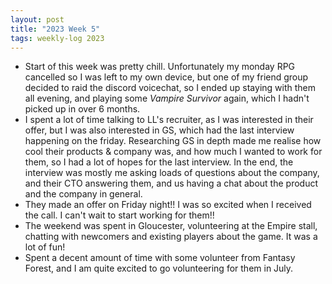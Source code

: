 ```yaml
---
layout: post
title: "2023 Week 5"
tags: weekly-log 2023
---
```


- Start of this week was pretty chill. Unfortunately my monday RPG cancelled so I was left to my own device, but one of my friend group decided to raid the discord voicechat, so I ended up staying with them all evening, and playing some *Vampire Survivor* again, which I hadn't picked up in over 6 months.
- I spent a lot of time talking to LL's recruiter, as I was interested in their offer, but I was also interested in GS, which had the last interview happening on the friday.
Researching GS in depth made me realise how cool their products & company was, and how much I wanted to work for them, so I had a lot of hopes for the last interview. In the end, the interview was mostly me asking loads of questions about the company, and their CTO answering them, and us having a chat about the product and the company in general.
- They made an offer on Friday night!! I was so excited when I received the call. I can't wait to start working for them!!
- The weekend was spent in Gloucester, volunteering at the Empire stall, chatting with newcomers and existing players about the game. It was a lot of fun!
- Spent a decent amount of time with some volunteer from Fantasy Forest, and I am quite excited to go volunteering for them in July.